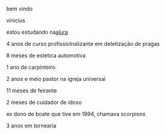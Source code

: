 bem vindo

vinicius 

estou estudando na[alura](https://www.alura.com.br/)

4 anos de curso profissiolnalizante em detetização de pragas

8 meses de estetica automotiva 

1 ano de carpinteiro

2 anos e meio pastor na igreja universal

11 meses de feirante

2 meses de cuidador de idoso

ex dono de boate que tive em 1994, chamava scorpions

3 anos em tornearia
